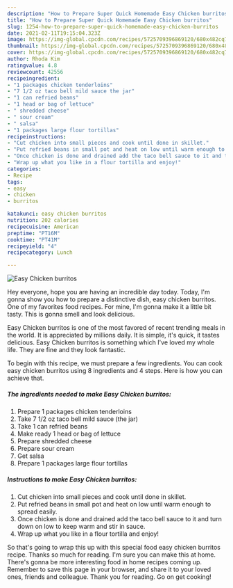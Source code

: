 ```yaml
---
description: "How to Prepare Super Quick Homemade Easy Chicken burritos"
title: "How to Prepare Super Quick Homemade Easy Chicken burritos"
slug: 1254-how-to-prepare-super-quick-homemade-easy-chicken-burritos
date: 2021-02-11T19:15:04.323Z
image: https://img-global.cpcdn.com/recipes/5725709396869120/680x482cq70/easy-chicken-burritos-recipe-main-photo.jpg
thumbnail: https://img-global.cpcdn.com/recipes/5725709396869120/680x482cq70/easy-chicken-burritos-recipe-main-photo.jpg
cover: https://img-global.cpcdn.com/recipes/5725709396869120/680x482cq70/easy-chicken-burritos-recipe-main-photo.jpg
author: Rhoda Kim
ratingvalue: 4.8
reviewcount: 42556
recipeingredient:
- "1 packages chicken tenderloins"
- "7 1/2 oz taco bell mild sauce the jar"
- "1 can refried beans"
- "1 head or bag of lettuce"
- " shredded cheese"
- " sour cream"
- " salsa"
- "1 packages large flour tortillas"
recipeinstructions:
- "Cut chicken into small pieces and cook until done in skillet."
- "Put refried beans in small pot and heat on low until warm enough to spread easily."
- "Once chicken is done and drained add the taco bell sauce to it and turn down on low to keep warm and stir in sauce."
- "Wrap up what you like in a flour tortilla and enjoy!"
categories:
- Recipe
tags:
- easy
- chicken
- burritos

katakunci: easy chicken burritos 
nutrition: 202 calories
recipecuisine: American
preptime: "PT16M"
cooktime: "PT41M"
recipeyield: "4"
recipecategory: Lunch

---
```



![Easy Chicken burritos](https://img-global.cpcdn.com/recipes/5725709396869120/680x482cq70/easy-chicken-burritos-recipe-main-photo.jpg)

Hey everyone, hope you are having an incredible day today. Today, I'm gonna show you how to prepare a distinctive dish, easy chicken burritos. One of my favorites food recipes. For mine, I'm gonna make it a little bit tasty. This is gonna smell and look delicious.

Easy Chicken burritos is one of the most favored of recent trending meals in the world. It is appreciated by millions daily. It is simple, it's quick, it tastes delicious. Easy Chicken burritos is something which I've loved my whole life. They are fine and they look fantastic.




To begin with this recipe, we must prepare a few ingredients. You can cook easy chicken burritos using 8 ingredients and 4 steps. Here is how you can achieve that.

<!--inarticleads1-->

##### The ingredients needed to make Easy Chicken burritos:

1. Prepare 1 packages chicken tenderloins
1. Take 7 1/2 oz taco bell mild sauce (the jar)
1. Take 1 can refried beans
1. Make ready 1 head or bag of lettuce
1. Prepare  shredded cheese
1. Prepare  sour cream
1. Get  salsa
1. Prepare 1 packages large flour tortillas




<!--inarticleads2-->

##### Instructions to make Easy Chicken burritos:

1. Cut chicken into small pieces and cook until done in skillet.
1. Put refried beans in small pot and heat on low until warm enough to spread easily.
1. Once chicken is done and drained add the taco bell sauce to it and turn down on low to keep warm and stir in sauce.
1. Wrap up what you like in a flour tortilla and enjoy!




So that's going to wrap this up with this special food easy chicken burritos recipe. Thanks so much for reading. I'm sure you can make this at home. There's gonna be more interesting food in home recipes coming up. Remember to save this page in your browser, and share it to your loved ones, friends and colleague. Thank you for reading. Go on get cooking!
